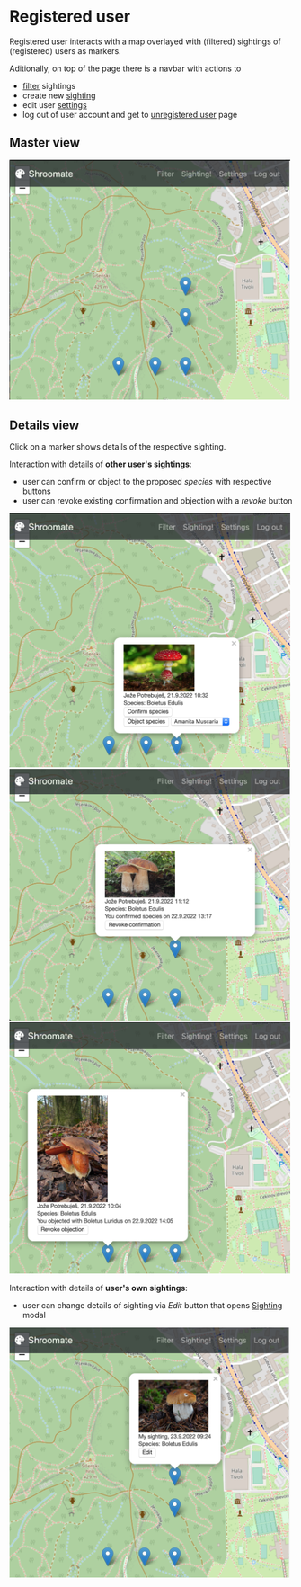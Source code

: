 # Registered user

Registered user interacts with a map overlayed with (filtered) sightings of (registered) users as markers.

Aditionally, on top of the page there is a navbar with actions to
- [filter](filter.md) sightings
- create new [sighting](signup.md)
- edit user [settings](settings.md)
- log out of user account and get to [unregistered user](unregistered.md) page

## Master view

<img src="master-registered.png" alt="master" width="500"/>

## Details view

Click on a marker shows details of the respective sighting.

Interaction with details of **other user's sightings**:
-  user can confirm or object to the proposed *species* with respective buttons
-  user can revoke existing confirmation and objection with a *revoke* button

<img src="detail-new.png" alt="detail-new" width="500"/>

<img src="detail-confirmed.png" alt="detail-confirmed" width="500"/>

<img src="detail-objected.png" alt="detail-objected" width="500"/>

Interaction with details of **user's own sightings**:
- user can change details of sighting via *Edit* button that opens [Sighting](sighting.md) modal

<img src="detail-my.png" alt="detail-my" width="500"/>